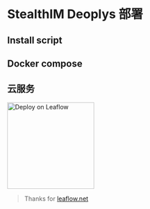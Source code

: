 # StealthIM Deoplys 部署

## Install script

## Docker compose

## 云服务

[<img src="https://leaflow.net/assets/deploy.v1.png" width="200px" alt="Deploy on Leaflow">](https://leaflow.net/apply?url=https%3A%2F%2Fraw.githubusercontent.com%2FStealthIM%2FDepolys%2Frefs%2Fheads%2Fmain%2Fleaflow.net%2Frun.yml)

> Thanks for [leaflow.net](https://leaflow.net)
